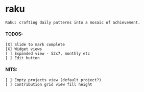 # raku

```
Raku: crafting daily patterns into a mosaic of achievement.
```


#### TODOS:  
```
[X] Slide to mark complete  
[X] Widget views  
[ ] Expanded view - 52x7, monthly etc  
[ ] Edit button  
```

#### NITS:
```
[ ] Empty projects view (default project?)
[ ] Contribution grid view fill height
```
